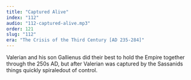```yaml
---
title: "Captured Alive"
index: "112"
audio: "112-captured-alive.mp3"
order: 121
slug: "112"
era: "The Crisis of the Third Century [AD 235-284]"
---
```


Valerian and his son Gallienus did their best to hold the Empire together through the 250s AD, but after Valerian was captured by the Sassanids things quickly spiraledout of control.


